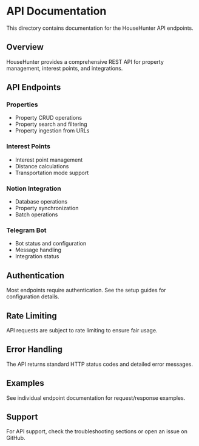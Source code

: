 # API Documentation

This directory contains documentation for the HouseHunter API endpoints.

## Overview

HouseHunter provides a comprehensive REST API for property management, interest points, and integrations.

## API Endpoints

### Properties
- Property CRUD operations
- Property search and filtering
- Property ingestion from URLs

### Interest Points
- Interest point management
- Distance calculations
- Transportation mode support

### Notion Integration
- Database operations
- Property synchronization
- Batch operations

### Telegram Bot
- Bot status and configuration
- Message handling
- Integration status

## Authentication

Most endpoints require authentication. See the setup guides for configuration details.

## Rate Limiting

API requests are subject to rate limiting to ensure fair usage.

## Error Handling

The API returns standard HTTP status codes and detailed error messages.

## Examples

See individual endpoint documentation for request/response examples.

## Support

For API support, check the troubleshooting sections or open an issue on GitHub.
